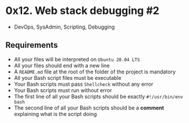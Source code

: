 # 0x12. Web stack debugging #2
- DevOps, SysAdmin, Scripting, Debugging

## Requirements
- All your files will be interpreted on `Ubuntu 20.04 LTS`
- All your files should end with a new line
- A `README.md` file at the root of the folder of the project is mandatory
- All your Bash script files must be executable
- Your Bash scripts must pass `Shellcheck` without any error
- Your Bash scripts must run without error
- The first line of all your Bash scripts should be exactly `#!/usr/bin/env bash`
- The second line of all your Bash scripts should be a **comment** explaining what is the script doing

